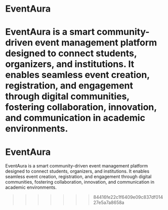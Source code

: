 # EventAura
EventAura is a smart community-driven event management platform designed to connect students, organizers, and institutions. It enables seamless event creation, registration, and engagement through digital communities, fostering collaboration, innovation, and communication in academic environments.
=======
# EventAura
EventAura is a smart community-driven event management platform designed to connect students, organizers, and institutions. It enables seamless event creation, registration, and engagement through digital communities, fostering collaboration, innovation, and communication in academic environments.
>>>>>>> 84416fe22c1f6409e09c837df01427e5a7a8658a
